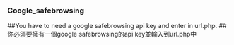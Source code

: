 ### Google_safebrowsing
##You have to need a google safebrowsing api key and enter in url.php.
##你必須要擁有一個google safebrowsing的api key並輸入到url.php中
